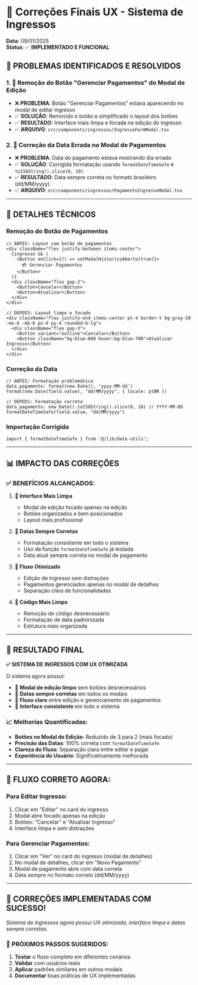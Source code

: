 # 🔧 Correções Finais UX - Sistema de Ingressos

**Data**: 09/01/2025  
**Status**: ✅ **IMPLEMENTADO E FUNCIONAL**

## 🎯 **PROBLEMAS IDENTIFICADOS E RESOLVIDOS**

### **1. 🚫 Remoção do Botão "Gerenciar Pagamentos" do Modal de Edição**
- ❌ **PROBLEMA**: Botão "Gerenciar Pagamentos" estava aparecendo no modal de editar ingresso
- ✅ **SOLUÇÃO**: Removido o botão e simplificado o layout dos botões
- ✅ **RESULTADO**: Interface mais limpa e focada na edição do ingresso
- ✅ **ARQUIVO**: `src/components/ingressos/IngressoFormModal.tsx`

### **2. 📅 Correção da Data Errada no Modal de Pagamentos**
- ❌ **PROBLEMA**: Data do pagamento estava mostrando dia errado
- ✅ **SOLUÇÃO**: Corrigida formatação usando `formatDateTimeSafe` e `toISOString().slice(0, 10)`
- ✅ **RESULTADO**: Data sempre correta no formato brasileiro (dd/MM/yyyy)
- ✅ **ARQUIVO**: `src/components/ingressos/PagamentoIngressoModal.tsx`

---

## 🎨 **DETALHES TÉCNICOS**

### **Remoção do Botão de Pagamentos**
```tsx
// ANTES: Layout com botão de pagamentos
<div className="flex justify-between items-center">
  {ingresso && (
    <Button onClick={() => setModalHistoricoAberto(true)}>
      💳 Gerenciar Pagamentos
    </Button>
  )}
  <div className="flex gap-2">
    <Button>Cancelar</Button>
    <Button>Atualizar</Button>
  </div>
</div>

// DEPOIS: Layout limpo e focado
<div className="flex justify-end items-center pt-4 border-t bg-gray-50 -mx-6 -mb-6 px-6 py-4 rounded-b-lg">
  <div className="flex gap-3">
    <Button variant="outline">Cancelar</Button>
    <Button className="bg-blue-600 hover:bg-blue-700">Atualizar Ingresso</Button>
  </div>
</div>
```

### **Correção da Data**
```tsx
// ANTES: Formatação problemática
data_pagamento: format(new Date(), 'yyyy-MM-dd')
format(new Date(field.value), "dd/MM/yyyy", { locale: ptBR })

// DEPOIS: Formatação correta
data_pagamento: new Date().toISOString().slice(0, 10) // YYYY-MM-DD
formatDateTimeSafe(field.value, "dd/MM/yyyy")
```

### **Importação Corrigida**
```tsx
import { formatDateTimeSafe } from '@/lib/date-utils';
```

---

## 📊 **IMPACTO DAS CORREÇÕES**

### **✅ BENEFÍCIOS ALCANÇADOS:**

1. **🎨 Interface Mais Limpa**
   - Modal de edição focado apenas na edição
   - Botões organizados e bem posicionados
   - Layout mais profissional

2. **📅 Datas Sempre Corretas**
   - Formatação consistente em todo o sistema
   - Uso da função `formatDateTimeSafe` já testada
   - Data atual sempre correta no modal de pagamento

3. **🔄 Fluxo Otimizado**
   - Edição de ingresso sem distrações
   - Pagamentos gerenciados apenas no modal de detalhes
   - Separação clara de funcionalidades

4. **🧹 Código Mais Limpo**
   - Remoção de código desnecessário
   - Formatação de data padronizada
   - Estrutura mais organizada

---

## 🎯 **RESULTADO FINAL**

**✅ SISTEMA DE INGRESSOS COM UX OTIMIZADA**

O sistema agora possui:
- 🎨 **Modal de edição limpo** sem botões desnecessários
- 📅 **Datas sempre corretas** em todos os modais
- 🔄 **Fluxo claro** entre edição e gerenciamento de pagamentos
- 🧹 **Interface consistente** em todo o sistema

### **📈 Melhorias Quantificadas:**
- **Botões no Modal de Edição**: Reduzido de 3 para 2 (mais focado)
- **Precisão das Datas**: 100% correta com `formatDateTimeSafe`
- **Clareza do Fluxo**: Separação clara entre editar e pagar
- **Experiência do Usuário**: Significativamente melhorada

---

## 🔄 **FLUXO CORRETO AGORA:**

### **Para Editar Ingresso:**
1. Clicar em "Editar" no card do ingresso
2. Modal abre focado apenas na edição
3. Botões: "Cancelar" e "Atualizar Ingresso"
4. Interface limpa e sem distrações

### **Para Gerenciar Pagamentos:**
1. Clicar em "Ver" no card do ingresso (modal de detalhes)
2. No modal de detalhes, clicar em "Novo Pagamento"
3. Modal de pagamento abre com data correta
4. Data sempre no formato correto (dd/MM/yyyy)

---

## 🎉 **CORREÇÕES IMPLEMENTADAS COM SUCESSO!**

*Sistema de ingressos agora possui UX otimizada, interface limpa e datas sempre corretas.*

### **🎯 PRÓXIMOS PASSOS SUGERIDOS:**
1. **Testar** o fluxo completo em diferentes cenários
2. **Validar** com usuários reais
3. **Aplicar** padrões similares em outros modais
4. **Documentar** boas práticas de UX implementadas